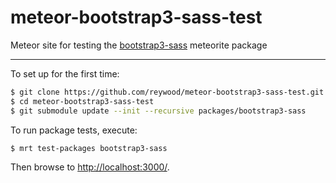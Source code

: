 meteor-bootstrap3-sass-test
===========================

Meteor site for testing the [bootstrap3-sass](https://github.com/reywood/meteor-bootstrap3-sass) meteorite package

---------------------------------------

To set up for the first time:

```sh
$ git clone https://github.com/reywood/meteor-bootstrap3-sass-test.git
$ cd meteor-bootstrap3-sass-test
$ git submodule update --init --recursive packages/bootstrap3-sass
```

To run package tests, execute:

```sh
$ mrt test-packages bootstrap3-sass
```

Then browse to <http://localhost:3000/>.
